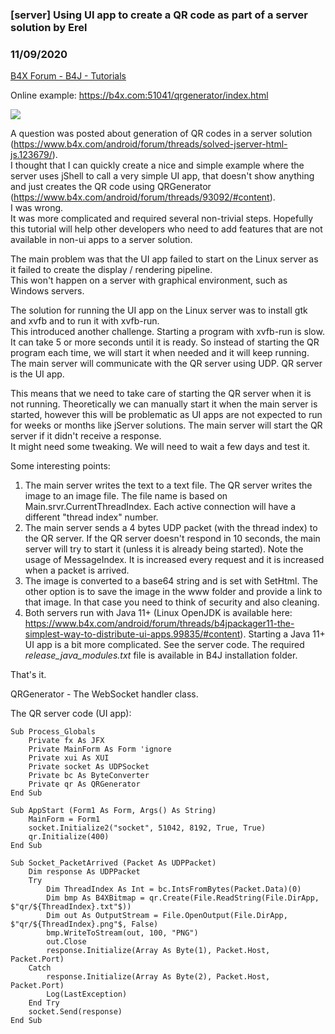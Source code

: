 ### [server] Using UI app to create a QR code as part of a server solution by Erel
### 11/09/2020
[B4X Forum - B4J - Tutorials](https://www.b4x.com/android/forum/threads/123704/)

Online example: <https://b4x.com:51041/qrgenerator/index.html>  
   
![](https://www.b4x.com/android/forum/attachments/101839)  
  
A question was posted about generation of QR codes in a server solution (<https://www.b4x.com/android/forum/threads/solved-jserver-html-js.123679/>).  
I thought that I can quickly create a nice and simple example where the server uses jShell to call a very simple UI app, that doesn't show anything and just creates the QR code using QRGenerator (<https://www.b4x.com/android/forum/threads/93092/#content>).  
I was wrong.  
It was more complicated and required several non-trivial steps. Hopefully this tutorial will help other developers who need to add features that are not available in non-ui apps to a server solution.  
  
The main problem was that the UI app failed to start on the Linux server as it failed to create the display / rendering pipeline.  
This won't happen on a server with graphical environment, such as Windows servers.  
  
The solution for running the UI app on the Linux server was to install gtk and xvfb and to run it with xvfb-run.  
This introduced another challenge. Starting a program with xvfb-run is slow. It can take 5 or more seconds until it is ready. So instead of starting the QR program each time, we will start it when needed and it will keep running. The main server will communicate with the QR server using UDP. QR server is the UI app.  
  
This means that we need to take care of starting the QR server when it is not running. Theoretically we can manually start it when the main server is started, however this will be problematic as UI apps are not expected to run for weeks or months like jServer solutions. The main server will start the QR server if it didn't receive a response.  
It might need some tweaking. We will need to wait a few days and test it.  
  
Some interesting points:  

1. The main server writes the text to a text file. The QR server writes the image to an image file. The file name is based on Main.srvr.CurrentThreadIndex. Each active connection will have a different "thread index" number.
2. The main server sends a 4 bytes UDP packet (with the thread index) to the QR server. If the QR server doesn't respond in 10 seconds, the main server will try to start it (unless it is already being started). Note the usage of MessageIndex. It is increased every request and it is increased when a packet is arrived.
3. The image is converted to a base64 string and is set with SetHtml. The other option is to save the image in the www folder and provide a link to that image. In that case you need to think of security and also cleaning.
4. Both servers run with Java 11+ (Linux OpenJDK is available here: <https://www.b4x.com/android/forum/threads/b4jpackager11-the-simplest-way-to-distribute-ui-apps.99835/#content>).
Starting a Java 11+ UI app is a bit more complicated. See the server code. The required *release\_java\_modules.txt* file is available in B4J installation folder.
  
That's it.  
  
QRGenerator - The WebSocket handler class.  
  
The QR server code (UI app):  

```B4X
Sub Process_Globals  
    Private fx As JFX  
    Private MainForm As Form 'ignore  
    Private xui As XUI  
    Private socket As UDPSocket  
    Private bc As ByteConverter  
    Private qr As QRGenerator  
End Sub  
  
Sub AppStart (Form1 As Form, Args() As String)  
    MainForm = Form1  
    socket.Initialize2("socket", 51042, 8192, True, True)  
    qr.Initialize(400)  
End Sub  
  
Sub Socket_PacketArrived (Packet As UDPPacket)  
    Dim response As UDPPacket  
    Try  
        Dim ThreadIndex As Int = bc.IntsFromBytes(Packet.Data)(0)  
        Dim bmp As B4XBitmap = qr.Create(File.ReadString(File.DirApp, $"qr/${ThreadIndex}.txt"$))  
        Dim out As OutputStream = File.OpenOutput(File.DirApp, $"qr/${ThreadIndex}.png"$, False)  
        bmp.WriteToStream(out, 100, "PNG")  
        out.Close  
        response.Initialize(Array As Byte(1), Packet.Host, Packet.Port)  
    Catch  
        response.Initialize(Array As Byte(2), Packet.Host, Packet.Port)  
        Log(LastException)  
    End Try  
    socket.Send(response)  
End Sub
```